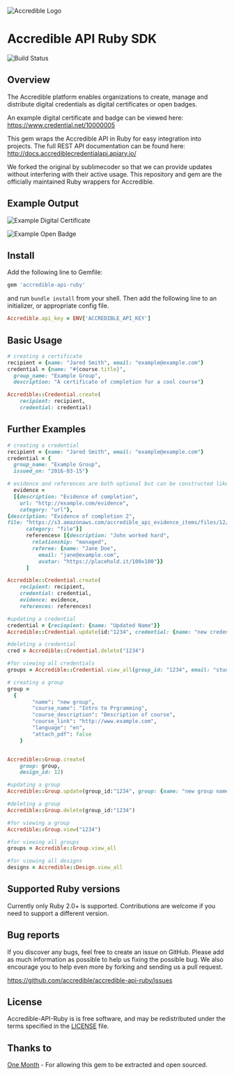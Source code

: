 ![Accredible Logo](https://s3.amazonaws.com/accredible-cdn/accredible_logo_sm.png)

# Accredible API Ruby SDK
![Build Status](https://travis-ci.org/accredible/accredible-api-ruby.svg?branch=master)

Overview
--------
The Accredible platform enables organizations to create, manage and distribute digital credentials as digital certificates or open badges.

An example digital certificate and badge can be viewed here: https://www.credential.net/10000005

This gem wraps the Accredible API in Ruby for easy integration into projects. The full REST API documentation can be found here: http://docs.accrediblecredentialapi.apiary.io/ 

We forked the original by sublimecoder so that we can provide updates without interfering with their active usage. This repository and gem are the officially maintained Ruby wrappers for Accredible.

Example Output
--------------
![Example Digital Certificate](https://s3.amazonaws.com/accredible-cdn/example-digital-certificate.png)

![Example Open Badge](https://s3.amazonaws.com/accredible-cdn/example-digital-badge.png)

Install
--------
Add the following line to Gemfile:

```ruby
gem 'accredible-api-ruby'
```
and run `bundle install` from your shell.
Then add the following line to an initializer, or appropriate config file.

```ruby
Accredible.api_key = ENV['ACCREDIBLE_API_KEY']
```

Basic Usage
-----------
```ruby
# creating a certificate
recipient = {name: "Jared Smith", email: "example@example.com"}
credential = {name: "#{course.title}",
  group_name: "Example Group",
  description: "A certificate of completion for a cool course"}

Accredible::Credential.create(
    recipient: recipient, 
    credential: credential)
```

Further Examples
-----------
```ruby
# creating a credential
recipient = {name: "Jared Smith", email: "example@example.com"}
credential = {
  group_name: "Example Group",
  issued_on: "2016-03-15"}

# evidence and references are both optional but can be constructed like this
  evidence =
  [{description: "Evidence of completion",
    url: "http://example.com/evidence",
    category: "url"},
{description: "Evidence of completion 2",
file: "https://s3.amazonaws.com/accredible_api_evidence_items/files/12/original/open-uri20140316-15266-1m3by6h.jpeg",
      category: "file"}]
      references= [{description: "John worked hard", 
        relationship: "managed",
        referee: {name: "Jane Doe", 
          email: "jane@example.com",
          avatar: "https://placehold.it/100x100"}}
      ]

Accredible::Credential.create(
    recipient: recipient, 
    credential: credential,
    evidence: evidence,
    references: references)

#updating a credential
credential = {reciopient: {name: "Updated Name"}}
Accredible::Credential.update(id:"1234", credential: {name: "new credential name"})

#deleting a credential
cred = Accredible::Credential.delete("1234")

#for viewing all credentials
groups = Accredible::Credential.view_all(group_id: "1234", email: "student@example.com")

# creating a group
group = 
  {
        "name": "new group",
        "course_name": "Intro to Prgramming",
        "course_description": "Description of course",
        "course_link": "http://www.example.com",
        "language": "en",
        "attach_pdf": false
    }


Accredible::Group.create(
    group: group, 
    design_id: 12)

#updating a group
Accredible::Group.update(group_id:"1234", group: {name: "new group name"})

#deleting a group
Accredible::Group.delete(group_id:"1234")

#for viewing a group
Accredible::Group.view("1234")

#for viewing all groups
groups = Accredible::Group.view_all

#for viewing all designs
designs = Accredible::Design.view_all

```
Supported Ruby versions
-----------------------
  Currently only Ruby 2.0+ is supported. Contributions are welcome if you need to
  support a different version.

Bug reports
-----------

If you discover any bugs, feel free to create an issue on GitHub. Please add as much information as possible to help us fixing the possible bug. We also encourage you to help even more by forking and sending us a pull request.

https://github.com/accredible/accredible-api-ruby/issues

License
-------
Accredible-API-Ruby is is free software, and may be redistributed under the 
terms specified in the [LICENSE](/LICENSE) file.

Thanks to
---------
[One Month](http://onemonth.com) - For allowing this gem to be extracted and open sourced.
